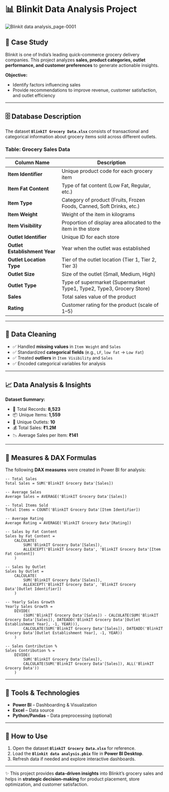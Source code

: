

# 📊 Blinkit Data Analysis Project

![Blinkit data analysis_page-0001](https://github.com/user-attachments/assets/f5464490-1f51-4b35-993b-ea4d7f1a349e)


## 📌 Case Study

Blinkit is one of India’s leading quick-commerce grocery delivery companies.
This project analyzes **sales, product categories, outlet performance, and customer preferences** to generate actionable insights.

**Objective:**

* Identify factors influencing sales
* Provide recommendations to improve revenue, customer satisfaction, and outlet efficiency

---

## 🗄️ Database Description

The dataset **`BlinkIT Grocery Data.xlsx`** consists of transactional and categorical information about grocery items sold across different outlets.

### **Table: Grocery Sales Data**

| Column Name                   | Description                                                           |
| ----------------------------- | --------------------------------------------------------------------- |
| **Item Identifier**           | Unique product code for each grocery item                             |
| **Item Fat Content**          | Type of fat content (Low Fat, Regular, etc.)                          |
| **Item Type**                 | Category of product (Fruits, Frozen Foods, Canned, Soft Drinks, etc.) |
| **Item Weight**               | Weight of the item in kilograms                                       |
| **Item Visibility**           | Proportion of display area allocated to the item in the store         |
| **Outlet Identifier**         | Unique ID for each store                                              |
| **Outlet Establishment Year** | Year when the outlet was established                                  |
| **Outlet Location Type**      | Tier of the outlet location (Tier 1, Tier 2, Tier 3)                  |
| **Outlet Size**               | Size of the outlet (Small, Medium, High)                              |
| **Outlet Type**               | Type of supermarket (Supermarket Type1, Type2, Type3, Grocery Store)  |
| **Sales**                     | Total sales value of the product                                      |
| **Rating**                    | Customer rating for the product (scale of 1–5)                        |

---

## 🧹 Data Cleaning

* ✅ Handled **missing values** in `Item Weight` and `Sales`
* ✅ Standardized **categorical fields** (e.g., `LF`, `low fat` → `Low Fat`)
* ✅ Treated **outliers** in `Item Visibility` and `Sales`
* ✅ Encoded categorical variables for analysis

---

## 📈 Data Analysis & Insights

**Dataset Summary:**

* 📌 Total Records: **8,523**
* 📦 Unique Items: **1,559**
* 🏬 Unique Outlets: **10**
* 💰 Total Sales: **₹1.2M**
* 📉 Average Sales per Item: **₹141**


---

## 🧮 Measures & DAX Formulas

The following **DAX measures** were created in Power BI for analysis:

```DAX
-- Total Sales
Total Sales = SUM('BlinkIT Grocery Data'[Sales])

-- Average Sales
Average Sales = AVERAGE('BlinkIT Grocery Data'[Sales])

-- Total Items Sold
Total Items = COUNT('BlinkIT Grocery Data'[Item Identifier])

-- Average Rating
Average Rating = AVERAGE('BlinkIT Grocery Data'[Rating])

-- Sales by Fat Content
Sales by Fat Content = 
    CALCULATE(
        SUM('BlinkIT Grocery Data'[Sales]),
        ALLEXCEPT('BlinkIT Grocery Data', 'BlinkIT Grocery Data'[Item Fat Content])
    )

-- Sales by Outlet
Sales by Outlet = 
    CALCULATE(
        SUM('BlinkIT Grocery Data'[Sales]),
        ALLEXCEPT('BlinkIT Grocery Data', 'BlinkIT Grocery Data'[Outlet Identifier])
    )

-- Yearly Sales Growth
Yearly Sales Growth = 
    DIVIDE(
        (SUM('BlinkIT Grocery Data'[Sales]) - CALCULATE(SUM('BlinkIT Grocery Data'[Sales]), DATEADD('BlinkIT Grocery Data'[Outlet Establishment Year], -1, YEAR))),
        CALCULATE(SUM('BlinkIT Grocery Data'[Sales]), DATEADD('BlinkIT Grocery Data'[Outlet Establishment Year], -1, YEAR))
    )

-- Sales Contribution %
Sales Contribution % = 
    DIVIDE(
        SUM('BlinkIT Grocery Data'[Sales]),
        CALCULATE(SUM('BlinkIT Grocery Data'[Sales]), ALL('BlinkIT Grocery Data'))
    )
```

---

## 🚀 Tools & Technologies

* **Power BI** – Dashboarding & Visualization
* **Excel** – Data source
* **Python/Pandas** – Data preprocessing (optional)

---

## 📂 How to Use

1. Open the dataset **`BlinkIT Grocery Data.xlsx`** for reference.
2. Load the **`Blinkit data analysis.pbix`** file in **Power BI Desktop**.
3. Refresh data if needed and explore interactive dashboards.

---

✨ This project provides **data-driven insights** into Blinkit’s grocery sales and helps in **strategic decision-making** for product placement, store optimization, and customer satisfaction.

